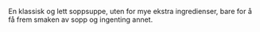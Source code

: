 En klassisk og lett soppsuppe, uten for mye ekstra ingredienser, bare for å få frem smaken av sopp og ingenting annet.